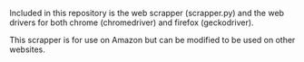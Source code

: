 Included in this repository is the web scrapper (scrapper.py) and the web drivers for both chrome (chromedriver) 
and firefox (geckodriver).

This scrapper is for use on Amazon but can be modified to be used on other websites. 


